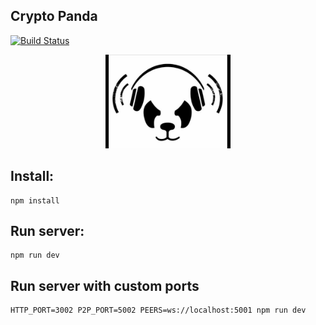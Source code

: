 ## Crypto Panda
[![Build Status](https://travis-ci.org/VoronoyAlexandr/Blockchain.svg?branch=master)](https://travis-ci.org/VoronoyAlexandr/Blockchain)

<p align="center"><img width="200" src="logo.jpg"></p>

## Install:
```
npm install
```

## Run server:
```
npm run dev
```

## Run server with custom ports
```
HTTP_PORT=3002 P2P_PORT=5002 PEERS=ws://localhost:5001 npm run dev
```
